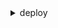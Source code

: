 <details><summary>deploy</summary><blockquote>

- **<details><summary>add-tags-to-on-premises-instances</summary><blockquote>**

  * --tags
  * --instance-names
  * --cli-input-json
  * --cli-input-yaml
  * --generate-cli-skeleton


- **<details><summary>batch-get-application-revisions</summary><blockquote>**

  * --application-name
  * --revisions
  * --cli-input-json
  * --cli-input-yaml
  * --generate-cli-skeleton


- **<details><summary>batch-get-applications</summary><blockquote>**

  * --application-names
  * --cli-input-json
  * --cli-input-yaml
  * --generate-cli-skeleton


- **<details><summary>batch-get-deployment-groups</summary><blockquote>**

  * --application-name
  * --deployment-group-names
  * --cli-input-json
  * --cli-input-yaml
  * --generate-cli-skeleton


- **<details><summary>batch-get-deployments</summary><blockquote>**

  * --deployment-ids
  * --cli-input-json
  * --cli-input-yaml
  * --generate-cli-skeleton


- **<details><summary>batch-get-deployment-targets</summary><blockquote>**

  * --deployment-id
  * --target-ids
  * --cli-input-json
  * --cli-input-yaml
  * --generate-cli-skeleton


- **<details><summary>batch-get-on-premises-instances</summary><blockquote>**

  * --instance-names
  * --cli-input-json
  * --cli-input-yaml
  * --generate-cli-skeleton


- **<details><summary>continue-deployment</summary><blockquote>**

  * --deployment-id
  * --deployment-wait-type
  * --cli-input-json
  * --cli-input-yaml
  * --generate-cli-skeleton


- **<details><summary>create-application</summary><blockquote>**

  * --application-name
  * --compute-platform
  * --tags
  * --cli-input-json
  * --cli-input-yaml
  * --generate-cli-skeleton


- **<details><summary>create-deployment</summary><blockquote>**

  * --application-name
  * --deployment-group-name
  * --revision
  * --deployment-config-name
  * --description
  * --ignore-application-stop-failures
  * --no-ignore-application-stop-failures
  * --target-instances
  * --auto-rollback-configuration
  * --update-outdated-instances-only
  * --no-update-outdated-instances-only
  * --file-exists-behavior
  * --s3-location
  * --github-location
  * --cli-input-json
  * --cli-input-yaml
  * --generate-cli-skeleton


- **<details><summary>create-deployment-config</summary><blockquote>**

  * --deployment-config-name
  * --minimum-healthy-hosts
  * --traffic-routing-config
  * --compute-platform
  * --cli-input-json
  * --cli-input-yaml
  * --generate-cli-skeleton


- **<details><summary>create-deployment-group</summary><blockquote>**

  * --application-name
  * --deployment-group-name
  * --deployment-config-name
  * --ec2-tag-filters
  * --on-premises-instance-tag-filters
  * --auto-scaling-groups
  * --service-role-arn
  * --trigger-configurations
  * --alarm-configuration
  * --auto-rollback-configuration
  * --outdated-instances-strategy
  * --deployment-style
  * --blue-green-deployment-configuration
  * --load-balancer-info
  * --ec2-tag-set
  * --ecs-services
  * --on-premises-tag-set
  * --tags
  * --cli-input-json
  * --cli-input-yaml
  * --generate-cli-skeleton


- **<details><summary>delete-application</summary><blockquote>**

  * --application-name
  * --cli-input-json
  * --cli-input-yaml
  * --generate-cli-skeleton


- **<details><summary>delete-deployment-config</summary><blockquote>**

  * --deployment-config-name
  * --cli-input-json
  * --cli-input-yaml
  * --generate-cli-skeleton


- **<details><summary>delete-deployment-group</summary><blockquote>**

  * --application-name
  * --deployment-group-name
  * --cli-input-json
  * --cli-input-yaml
  * --generate-cli-skeleton


- **<details><summary>delete-git-hub-account-token</summary><blockquote>**

  * --token-name
  * --cli-input-json
  * --cli-input-yaml
  * --generate-cli-skeleton


- **<details><summary>delete-resources-by-external-id</summary><blockquote>**

  * --external-id
  * --cli-input-json
  * --cli-input-yaml
  * --generate-cli-skeleton


- **<details><summary>deregister</summary><blockquote>**

  * --instance-name
  * --no-delete-iam-user


- **<details><summary>deregister-on-premises-instance</summary><blockquote>**

  * --instance-name
  * --cli-input-json
  * --cli-input-yaml
  * --generate-cli-skeleton


- **<details><summary>get-application</summary><blockquote>**

  * --application-name
  * --cli-input-json
  * --cli-input-yaml
  * --generate-cli-skeleton


- **<details><summary>get-application-revision</summary><blockquote>**

  * --application-name
  * --revision
  * --s3-location
  * --github-location
  * --cli-input-json
  * --cli-input-yaml
  * --generate-cli-skeleton


- **<details><summary>get-deployment</summary><blockquote>**

  * --deployment-id
  * --cli-input-json
  * --cli-input-yaml
  * --generate-cli-skeleton


- **<details><summary>get-deployment-config</summary><blockquote>**

  * --deployment-config-name
  * --cli-input-json
  * --cli-input-yaml
  * --generate-cli-skeleton


- **<details><summary>get-deployment-group</summary><blockquote>**

  * --application-name
  * --deployment-group-name
  * --cli-input-json
  * --cli-input-yaml
  * --generate-cli-skeleton


- **<details><summary>get-deployment-target</summary><blockquote>**

  * --deployment-id
  * --target-id
  * --cli-input-json
  * --cli-input-yaml
  * --generate-cli-skeleton


- **<details><summary>get-on-premises-instance</summary><blockquote>**

  * --instance-name
  * --cli-input-json
  * --cli-input-yaml
  * --generate-cli-skeleton


- **<details><summary>help</summary><blockquote>**

  * 


- **<details><summary>install</summary><blockquote>**

  * --config-file
  * --override-config
  * --agent-installer


- **<details><summary>list-application-revisions</summary><blockquote>**

  * --application-name
  * --sort-by
  * --sort-order
  * --s3-bucket
  * --s3-key-prefix
  * --deployed
  * --cli-input-json
  * --cli-input-yaml
  * --starting-token
  * --max-items
  * --generate-cli-skeleton


- **<details><summary>list-applications</summary><blockquote>**

  * --cli-input-json
  * --cli-input-yaml
  * --starting-token
  * --max-items
  * --generate-cli-skeleton


- **<details><summary>list-deployment-configs</summary><blockquote>**

  * --cli-input-json
  * --cli-input-yaml
  * --starting-token
  * --max-items
  * --generate-cli-skeleton


- **<details><summary>list-deployment-groups</summary><blockquote>**

  * --application-name
  * --cli-input-json
  * --cli-input-yaml
  * --starting-token
  * --max-items
  * --generate-cli-skeleton


- **<details><summary>list-deployments</summary><blockquote>**

  * --application-name
  * --deployment-group-name
  * --external-id
  * --include-only-statuses
  * --create-time-range
  * --cli-input-json
  * --cli-input-yaml
  * --starting-token
  * --max-items
  * --generate-cli-skeleton


- **<details><summary>list-deployment-targets</summary><blockquote>**

  * --deployment-id
  * --target-filters
  * --cli-input-json
  * --cli-input-yaml
  * --starting-token
  * --max-items
  * --generate-cli-skeleton


- **<details><summary>list-git-hub-account-token-names</summary><blockquote>**

  * --cli-input-json
  * --cli-input-yaml
  * --starting-token
  * --max-items
  * --generate-cli-skeleton


- **<details><summary>list-on-premises-instances</summary><blockquote>**

  * --registration-status
  * --tag-filters
  * --cli-input-json
  * --cli-input-yaml
  * --starting-token
  * --max-items
  * --generate-cli-skeleton


- **<details><summary>list-tags-for-resource</summary><blockquote>**

  * --resource-arn
  * --next-token
  * --cli-input-json
  * --cli-input-yaml
  * --generate-cli-skeleton


- **<details><summary>push</summary><blockquote>**

  * --application-name
  * --s3-location
  * --ignore-hidden-files
  * --no-ignore-hidden-files
  * --source
  * --description


- **<details><summary>put-lifecycle-event-hook-execution-status</summary><blockquote>**

  * --deployment-id
  * --lifecycle-event-hook-execution-id
  * --status
  * --cli-input-json
  * --cli-input-yaml
  * --generate-cli-skeleton


- **<details><summary>register</summary><blockquote>**

  * --instance-name
  * --tags
  * --iam-user-arn


- **<details><summary>register-application-revision</summary><blockquote>**

  * --application-name
  * --description
  * --revision
  * --s3-location
  * --github-location
  * --cli-input-json
  * --cli-input-yaml
  * --generate-cli-skeleton


- **<details><summary>register-on-premises-instance</summary><blockquote>**

  * --instance-name
  * --iam-session-arn
  * --iam-user-arn
  * --cli-input-json
  * --cli-input-yaml
  * --generate-cli-skeleton


- **<details><summary>remove-tags-from-on-premises-instances</summary><blockquote>**

  * --tags
  * --instance-names
  * --cli-input-json
  * --cli-input-yaml
  * --generate-cli-skeleton


- **<details><summary>stop-deployment</summary><blockquote>**

  * --deployment-id
  * --auto-rollback-enabled
  * --no-auto-rollback-enabled
  * --cli-input-json
  * --cli-input-yaml
  * --generate-cli-skeleton


- **<details><summary>tag-resource</summary><blockquote>**

  * --resource-arn
  * --tags
  * --cli-input-json
  * --cli-input-yaml
  * --generate-cli-skeleton


- **<details><summary>uninstall</summary><blockquote>**

  * 


- **<details><summary>untag-resource</summary><blockquote>**

  * --resource-arn
  * --tag-keys
  * --cli-input-json
  * --cli-input-yaml
  * --generate-cli-skeleton


- **<details><summary>update-application</summary><blockquote>**

  * --application-name
  * --new-application-name
  * --cli-input-json
  * --cli-input-yaml
  * --generate-cli-skeleton


- **<details><summary>update-deployment-group</summary><blockquote>**

  * --application-name
  * --current-deployment-group-name
  * --new-deployment-group-name
  * --deployment-config-name
  * --ec2-tag-filters
  * --on-premises-instance-tag-filters
  * --auto-scaling-groups
  * --service-role-arn
  * --trigger-configurations
  * --alarm-configuration
  * --auto-rollback-configuration
  * --outdated-instances-strategy
  * --deployment-style
  * --blue-green-deployment-configuration
  * --load-balancer-info
  * --ec2-tag-set
  * --ecs-services
  * --on-premises-tag-set
  * --cli-input-json
  * --cli-input-yaml
  * --generate-cli-skeleton


- **<details><summary>wait</summary><blockquote>**

  * 


</blockquote></details>
</blockquote></details>
</blockquote></details>
</blockquote></details>
</blockquote></details>
</blockquote></details>
</blockquote></details>
</blockquote></details>
</blockquote></details>
</blockquote></details>
</blockquote></details>
</blockquote></details>
</blockquote></details>
</blockquote></details>
</blockquote></details>
</blockquote></details>
</blockquote></details>
</blockquote></details>
</blockquote></details>
</blockquote></details>
</blockquote></details>
</blockquote></details>
</blockquote></details>
</blockquote></details>
</blockquote></details>
</blockquote></details>
</blockquote></details>
</blockquote></details>
</blockquote></details>
</blockquote></details>
</blockquote></details>
</blockquote></details>
</blockquote></details>
</blockquote></details>
</blockquote></details>
</blockquote></details>
</blockquote></details>
</blockquote></details>
</blockquote></details>
</blockquote></details>
</blockquote></details>
</blockquote></details>
</blockquote></details>
</blockquote></details>
</blockquote></details>
</blockquote></details>
</blockquote></details>
</blockquote></details>
</blockquote></details>
</blockquote></details>
</blockquote></details>
